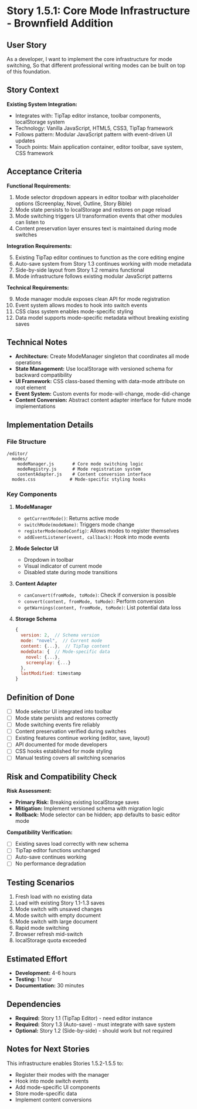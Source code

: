 # Story 1.5.1: Core Mode Infrastructure - Brownfield Addition

## User Story

As a developer,
I want to implement the core infrastructure for mode switching,
So that different professional writing modes can be built on top of this foundation.

## Story Context

**Existing System Integration:**

- Integrates with: TipTap editor instance, toolbar components, localStorage system
- Technology: Vanilla JavaScript, HTML5, CSS3, TipTap framework
- Follows pattern: Modular JavaScript pattern with event-driven UI updates
- Touch points: Main application container, editor toolbar, save system, CSS framework

## Acceptance Criteria

**Functional Requirements:**

1. Mode selector dropdown appears in editor toolbar with placeholder options (Screenplay, Novel, Outline, Story Bible)
2. Mode state persists to localStorage and restores on page reload
3. Mode switching triggers UI transformation events that other modules can listen to
4. Content preservation layer ensures text is maintained during mode switches

**Integration Requirements:**

5. Existing TipTap editor continues to function as the core editing engine
6. Auto-save system from Story 1.3 continues working with mode metadata
7. Side-by-side layout from Story 1.2 remains functional
8. Mode infrastructure follows existing modular JavaScript patterns

**Technical Requirements:**

9. Mode manager module exposes clean API for mode registration
10. Event system allows modes to hook into switch events
11. CSS class system enables mode-specific styling
12. Data model supports mode-specific metadata without breaking existing saves

## Technical Notes

- **Architecture:** Create ModeManager singleton that coordinates all mode operations
- **State Management:** Use localStorage with versioned schema for backward compatibility
- **UI Framework:** CSS class-based theming with data-mode attribute on root element
- **Event System:** Custom events for mode-will-change, mode-did-change
- **Content Conversion:** Abstract content adapter interface for future mode implementations

## Implementation Details

### File Structure
```
/editor/
  modes/
    modeManager.js       # Core mode switching logic
    modeRegistry.js      # Mode registration system
    contentAdapter.js    # Content conversion interface
  modes.css             # Mode-specific styling hooks
```

### Key Components

1. **ModeManager**
   - `getCurrentMode()`: Returns active mode
   - `switchMode(modeName)`: Triggers mode change
   - `registerMode(modeConfig)`: Allows modes to register themselves
   - `addEventListener(event, callback)`: Hook into mode events

2. **Mode Selector UI**
   - Dropdown in toolbar
   - Visual indicator of current mode
   - Disabled state during mode transitions

3. **Content Adapter**
   - `canConvert(fromMode, toMode)`: Check if conversion is possible
   - `convert(content, fromMode, toMode)`: Perform conversion
   - `getWarnings(content, fromMode, toMode)`: List potential data loss

4. **Storage Schema**
   ```javascript
   {
     version: 2,  // Schema version
     mode: "novel",  // Current mode
     content: {...},  // TipTap content
     modeData: {  // Mode-specific data
       novel: {...},
       screenplay: {...}
     },
     lastModified: timestamp
   }
   ```

## Definition of Done

- [ ] Mode selector UI integrated into toolbar
- [ ] Mode state persists and restores correctly
- [ ] Mode switching events fire reliably
- [ ] Content preservation verified during switches
- [ ] Existing features continue working (editor, save, layout)
- [ ] API documented for mode developers
- [ ] CSS hooks established for mode styling
- [ ] Manual testing covers all switching scenarios

## Risk and Compatibility Check

**Risk Assessment:**

- **Primary Risk:** Breaking existing localStorage saves
- **Mitigation:** Implement versioned schema with migration logic
- **Rollback:** Mode selector can be hidden; app defaults to basic editor mode

**Compatibility Verification:**

- [ ] Existing saves load correctly with new schema
- [ ] TipTap editor functions unchanged
- [ ] Auto-save continues working
- [ ] No performance degradation

## Testing Scenarios

1. Fresh load with no existing data
2. Load with existing Story 1.1-1.3 saves
3. Mode switch with unsaved changes
4. Mode switch with empty document
5. Mode switch with large document
6. Rapid mode switching
7. Browser refresh mid-switch
8. localStorage quota exceeded

## Estimated Effort

- **Development:** 4-6 hours
- **Testing:** 1 hour
- **Documentation:** 30 minutes

## Dependencies

- **Required:** Story 1.1 (TipTap Editor) - need editor instance
- **Required:** Story 1.3 (Auto-save) - must integrate with save system
- **Optional:** Story 1.2 (Side-by-side) - should work but not required

## Notes for Next Stories

This infrastructure enables Stories 1.5.2-1.5.5 to:
- Register their modes with the manager
- Hook into mode switch events
- Add mode-specific UI components
- Store mode-specific data
- Implement content conversions